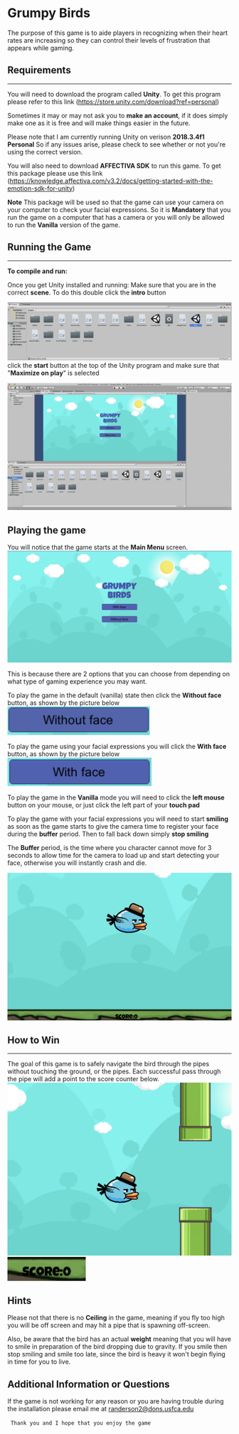 # Grumpy Birds

The purpose of this game is to aide players in recognizing when their heart rates are increasing so they can control their levels of frustration that appears while gaming.



## Requirements
------------------------------------------

You will need to download the program called **Unity**. To get this program please refer to this link
(https://store.unity.com/download?ref=personal) 

Sometimes it may or may not ask you to **make an account**, if it does simply make one as it is free and will make things easier in the future.

Please note that I am currently running Unity on verison **2018.3.4f1 Personal** So if any issues arise, please check to see whether or not you're using the correct version.

You will also need to download **AFFECTIVA SDK** to run this game. To get this package please use this link (https://knowledge.affectiva.com/v3.2/docs/getting-started-with-the-emotion-sdk-for-unity)

**Note** This package will be used so that the game can use your camera on your computer to check your facial expressions. So it is **Mandatory** that you run the game on a computer that has a camera or you will only be allowed to run the **Vanilla** version of the game.


 ## Running the Game
 ------------------------------------------
 
 __To compile and run:__

Once you get Unity installed and running:
Make sure that you are in the correct **scene**. To do this double click the **intro** button

![The correct scene to click is highlighted blue](https://github.com/Driequz/Grumpy-Birds/blob/master/correct_scene.png)
click the **start** button at the top of the Unity program and make sure that "**Maximize on play**" is selected

![The starting screen](https://github.com/Driequz/Grumpy-Birds/blob/master/Grump%20Birds%20starting%20screen.png)

## Playing the game

You will notice that the game starts at the **Main Menu** screen. 
![Main Menu](https://github.com/Driequz/Grumpy-Birds/blob/master/Main-menu.png)

This is because there are 2 options that you can choose from depending on what type of gaming experience you may want.

To play the game in the default (vanilla) state then click the **Without face** button, as shown by the picture below
![Without face](https://github.com/Driequz/Grumpy-Birds/blob/master/without_face.png)

To play the game using your facial expressions you will click the **With face** button, as shown by the picture below
![With face](https://github.com/Driequz/Grumpy-Birds/blob/master/with%20face.png)

To play the game in the **Vanilla** mode you will need to click the **left mouse** button on your mouse, or just click the left part of your **touch pad**

To play the game with your facial expressions you will need to start **smiling** as soon as the game starts to give the camera time to register your face during the **buffer** period. Then to fall back down simply **stop smiling**

The **Buffer** period, is the time where you character cannot move for 3 seconds to allow time for the camera to load up and start detecting your face, otherwise you will instantly crash and die.

![Buffer period](https://github.com/Driequz/Grumpy-Birds/blob/master/buffer-period.png)


## How to Win
 ------------------------------------------
 
The goal of this game is to safely navigate the bird through the pipes without touching the ground, or the pipes. Each successful pass through the pipe will add a point to the score counter below.
![Winning](https://github.com/Driequz/Grumpy-Birds/blob/master/actual-gameplay.png)
![Score](https://github.com/Driequz/Grumpy-Birds/blob/master/score.png)
## Hints

Please not that there is no **Ceiling** in the game, meaning if you fly too high you will be off screen and may hit a pipe that is spawning off-screen.

Also, be aware that the bird has an actual **weight** meaning that you will have to smile in preparation of the bird dropping due to gravity. If you smile then stop smiling and smile too late, since the bird is heavy it won't begin flying in time for you to live.

## Additional Information or Questions

If the game is not working for any reason or you are having trouble during the installation please email me at
randerson2@dons.usfca.edu

`` Thank you and I hope that you enjoy the game``
